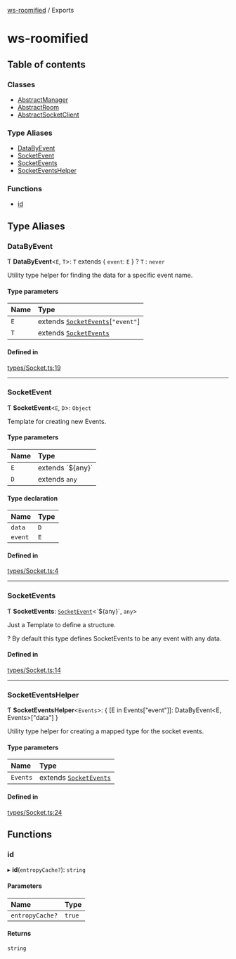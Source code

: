[ws-roomified](README.md) / Exports

# ws-roomified

## Table of contents

### Classes

- [AbstractManager](classes/AbstractManager.md)
- [AbstractRoom](classes/AbstractRoom.md)
- [AbstractSocketClient](classes/AbstractSocketClient.md)

### Type Aliases

- [DataByEvent](modules.md#databyevent)
- [SocketEvent](modules.md#socketevent)
- [SocketEvents](modules.md#socketevents)
- [SocketEventsHelper](modules.md#socketeventshelper)

### Functions

- [id](modules.md#id)

## Type Aliases

### DataByEvent

Ƭ **DataByEvent**<`E`, `T`\>: `T` extends { `event`: `E`  } ? `T` : `never`

Utility type helper for finding the data for a specific event name.

#### Type parameters

| Name | Type |
| :------ | :------ |
| `E` | extends [`SocketEvents`](modules.md#socketevents)[``"event"``] |
| `T` | extends [`SocketEvents`](modules.md#socketevents) |

#### Defined in

[types/Socket.ts:19](https://github.com/chrisitopherus/ws-roomified/blob/52f8ca5/src/types/Socket.ts#L19)

___

### SocketEvent

Ƭ **SocketEvent**<`E`, `D`\>: `Object`

Template for creating new Events.

#### Type parameters

| Name | Type |
| :------ | :------ |
| `E` | extends \`${any}\` |
| `D` | extends `any` |

#### Type declaration

| Name | Type |
| :------ | :------ |
| `data` | `D` |
| `event` | `E` |

#### Defined in

[types/Socket.ts:4](https://github.com/chrisitopherus/ws-roomified/blob/52f8ca5/src/types/Socket.ts#L4)

___

### SocketEvents

Ƭ **SocketEvents**: [`SocketEvent`](modules.md#socketevent)<\`${any}\`, `any`\>

Just a Template to define a structure.

? By default this type defines SocketEvents to be any event with any data.

#### Defined in

[types/Socket.ts:14](https://github.com/chrisitopherus/ws-roomified/blob/52f8ca5/src/types/Socket.ts#L14)

___

### SocketEventsHelper

Ƭ **SocketEventsHelper**<`Events`\>: { [E in Events["event"]]: DataByEvent<E, Events\>["data"] }

Utility type helper for creating a mapped type for the socket events.

#### Type parameters

| Name | Type |
| :------ | :------ |
| `Events` | extends [`SocketEvents`](modules.md#socketevents) |

#### Defined in

[types/Socket.ts:24](https://github.com/chrisitopherus/ws-roomified/blob/52f8ca5/src/types/Socket.ts#L24)

## Functions

### id

▸ **id**(`entropyCache?`): `string`

#### Parameters

| Name | Type |
| :------ | :------ |
| `entropyCache?` | ``true`` |

#### Returns

`string`

